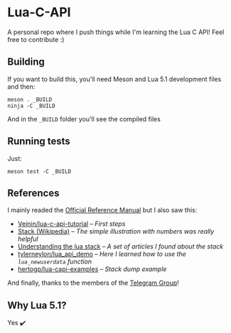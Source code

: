 # Lua-C-API

A personal repo where I push things while I'm learning the Lua C API! Feel free to contribute :)

## Building

If you want to build this, you'll need Meson and Lua 5.1 development files and then:

```
meson . _BUILD
ninja -C _BUILD
```

And in the `_BUILD` folder you'll see the compiled files

## Running tests

Just:

```
meson test -C _BUILD
```

## References

I mainly readed the [Official Reference Manual][LuaManual] but I also saw this:

 * [Veinin/lua-c-api-tutorial][lua-c-api-tutorial] &ndash; _First steps_
 * [Stack (Wikipedia)][StackWikipedia] &ndash; _The simple illustration with numbers was really helpful_
 * [Understanding the lua stack][UnderstandingStack] &ndash; _A set of articles I found about the stack_
 * [tylerneylon/lua_api_demo][api_demo_repo] &ndash; _Here I learned how to use the `lua_newuserdata` function_
 * [hertogp/lua-capi-examples][lua-capi-examples] &ndash; _Stack dump example_

And finally, thanks to the members of the [Telegram Group][TelegramGroup]!

## Why Lua 5.1?

Yes :heavy_check_mark:

[StackWikipedia]: https://en.wikipedia.org/wiki/Stack_(abstract_data_type)
[UnderstandingStack]: https://szpg1108.wordpress.com/2013/08/07/understanding-the-lua-stack-pt-1-the-basics/
[LuaManual]: https://www.lua.org/manual/5.1/manual.html#3
[api_demo_repo]: https://github.com/tylerneylon/lua_api_demo
[lua-c-api-tutorial]: https://github.com/Veinin/lua-c-api-tutorials
[lua-capi-examples]: https://github.com/hertogp/lua-capi-examples
[TelegramGroup]: https://t.me/LuaLang